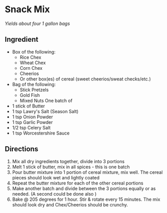 Snack Mix
========================================================
_Yields about four 1 gallon bags_

Ingredient
----------------------------------------------------------
* Box of the following:
	* Rice Chex
	* Wheat Chex
	* Corn Chex
	* Cheerios
	* Or other box(es) of cereal (sweet cheerios/sweat checks/etc.)
* Bag of the following:
	* Stick Pretzels
	* Gold Fish
	* Mixed Nuts
One batch of
* 1 stick of Butter
* 1 tsp Lawry's Salt (Season Salt)
* 1 tsp Onion Powder
* 1 tsp Garlic Powder
* 1/2 tsp Celery Salt
* 1 tsp Worcestershire Sauce


Directions
------------------------------------
1. Mix all dry ingredients together, divide into 3 portions
2. Melt 1 stick of butter, mix in all spices - this is one batch
3. Pour butter mixture into 1 portion of cereal mixture, mix well. The cereal pieces should look wet and lightly coated
4. Repeat the butter mixture for each of the other cereal portions
5. Make another batch and divide between the 3 portions equally or as needed. (A second could be done also )
6. Bake @ 205 degrees for 1 hour. Stir & rotate  every 15 minutes. The mix should look dry and Chex/Cheerios should be crunchy.
